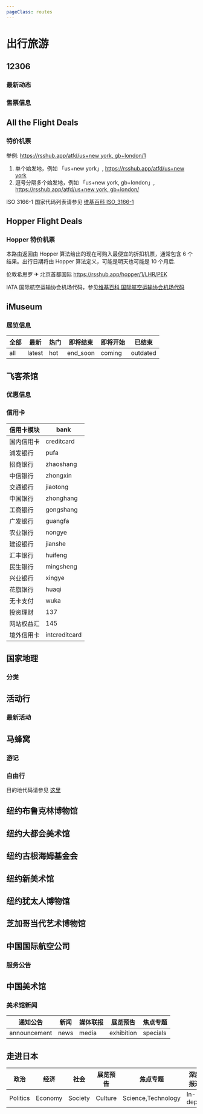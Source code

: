 ```yaml
---
pageClass: routes
---
```


# 出行旅游

## 12306

### 最新动态

<Route author="LogicJake" example="/12306/zxdt" path="/12306/zxdt/:id?" :paramsDesc="['铁路局id，可在 URL 中找到，不填默认显示所有铁路局动态']"/>

### 售票信息

<Route author="Fatpandac" example="/12306/2022-02-19/重庆/永川东" path="/12306/:date/:from/:to/:type?" :paramsDesc="['时间，格式为（YYYY-MM-DD）', '始发站', '终点站', '售票类型，成人和学生可选，默认为成人']"/>

## All the Flight Deals

### 特价机票

<Route author="HenryQW" example="/atfd/us+new%20york,gb+london/1" path="/atfd/:locations/:nearby?" :paramsDesc="['始发地, 由「国家, 参见 ISO 3166-1 国家代码」和「城市」两部分组成', '可选 0 或 1, 默认 0 为不包括, 是否包括临近机场']">

举例: [https://rsshub.app/atfd/us+new york, gb+london/1](https://rsshub.app/atfd/us+new%20york,gb+london/1)

1.  单个始发地，例如 「us+new york」, [https://rsshub.app/atfd/us+new york](https://rsshub.app/atfd/us+new%20york)
2.  逗号分隔多个始发地，例如 「us+new york, gb+london」, [https://rsshub.app/atfd/us+new york, gb+london/](https://rsshub.app/atfd/us+new%20york,gb+london/)

ISO 3166-1 国家代码列表请参见 [维基百科 ISO\_3166-1](https://zh.wikipedia.org/wiki/ISO\_3166-1)

</Route>

## Hopper Flight Deals

### Hopper 特价机票

<Route author="HenryQW" example="/hopper/1/LHR/PEK" path="/hopper/:lowestOnly/:from/:to?" :paramsDesc="['是否只返回最低价机票, `1`: 是, 其他任意值: 否', '始发地, IATA 国际航空运输协会机场代码', '目的地, IATA 国际航空运输协会机场代码, 可选, 缺省则目的地为`任意城市`']">

本路由返回由 Hopper 算法给出的现在可购入最便宜的折扣机票，通常包含 6 个结果。出行日期将由 Hopper 算法定义，可能是明天也可能是 10 个月后.

伦敦希思罗 ✈ 北京首都国际 <https://rsshub.app/hopper/1/LHR/PEK>

IATA 国际航空运输协会机场代码，参见[维基百科 国际航空运输协会机场代码](https://zh.wikipedia.org/wiki/%E5%9B%BD%E9%99%85%E8%88%AA%E7%A9%BA%E8%BF%90%E8%BE%93%E5%8D%8F%E4%BC%9A%E6%9C%BA%E5%9C%BA%E4%BB%A3%E7%A0%81\_\(A\))

</Route>

## iMuseum

### 展览信息

<Route author="sinchang" example="/imuseum/shanghai/all" path="/imuseum/:city/:type?" :paramsDesc="['如 shanghai, beijing', '不填则默认为 `all`']">

| 全部 | 最新   | 热门 | 即将结束 | 即将开始 | 已结束   |
| ---- | ------ | ---- | -------- | -------- | -------- |
| all  | latest | hot  | end_soon | coming   | outdated |

</Route>

## 飞客茶馆

### 优惠信息

<Route author="howel52" example="/flyert/preferential" path="/flyert/preferential" />

### 信用卡

<Route author="nicolaszf" example="/flyert/creditcard/zhongxin" path="/flyert/creditcard/:bank" :paramsDesc="['信用卡板块各银行的拼音简称']">

| 信用卡模块 | bank          |
| ---------- | ------------- |
| 国内信用卡 | creditcard    |
| 浦发银行   | pufa          |
| 招商银行   | zhaoshang     |
| 中信银行   | zhongxin      |
| 交通银行   | jiaotong      |
| 中国银行   | zhonghang     |
| 工商银行   | gongshang     |
| 广发银行   | guangfa       |
| 农业银行   | nongye        |
| 建设银行   | jianshe       |
| 汇丰银行   | huifeng       |
| 民生银行   | mingsheng     |
| 兴业银行   | xingye        |
| 花旗银行   | huaqi         |
| 无卡支付   | wuka          |
| 投资理财   | 137           |
| 网站权益汇 | 145           |
| 境外信用卡 | intcreditcard |

</Route>

## 国家地理

### 分类

<Route author="fengkx" example="/natgeo/environment/article" path="/natgeo/:cat/:type?" :paramsDesc="['分类', '类型, 例如`https://www.natgeomedia.com/environment/photo/`对应 `cat`, `type` 分别为 `environment`, `photo`']"/>

## 活动行

### 最新活动

<Route author="kfgamehacker" example="/huodongxing/explore" path="/huodongxing/explore"/>

## 马蜂窝

### 游记

<Route author="sinchang" example="/mafengwo/note/hot" path="/mafengwo/note/:type" :paramsDesc="['目前支持两种, `hot` 代表热门游记, `latest` 代表最新游记']"/>

### 自由行

<Route author="nczitzk" example="/mafengwo/ziyouxing/10186" path="/mafengwo/ziyouxing/:code" :paramsDesc="['目的地代码，可在该目的地页面的 URL 中找到']">

目的地代码请参见 [这里](http://www.mafengwo.cn/mdd/)

</Route>

## 纽约布鲁克林博物馆

<Route author="chazeon"
example="/brooklynmuseum/exhibitions"
path="/brooklynmuseum/exhibitions/:state?"
:paramsDesc="['展览进行的状态：`current` 对应展览当前正在进行，`past` 对应过去的展览，`upcoming` 对应即将举办的展览，默认为 `current`']"
/>

## 纽约大都会美术馆

<Route author="chazeon"
example="/metmuseum/exhibitions"
path="/metmusem/exhibitions/:state?"
:paramsDesc="['展览进行的状态：`current` 对应展览当前正在进行，`past` 对应过去的展览，`upcoming` 对应即将举办的展览，默认为 `current`']" anticrawler="1"
/>

## 纽约古根海姆基金会

<Route author="chazeon" example="/guggenheim/exhibitions" path="/guggenheim/exhibitions" />

## 纽约新美术馆

<Route author="chazeon" example="/newmuseum/exhibitions" path="/newmuseum/exhibitions" />

## 纽约犹太人博物馆

<Route author="chazeon" example="/jewishmuseum/exhibitions" path="/jewishmuseum/exhibitions" />

## 芝加哥当代艺术博物馆

<Route author="chazeon" example="/mcachicago/exhibitions" path="/mcachicago/exhibitions" />

## 中国国际航空公司

### 服务公告

<Route author="LandonLi" example="/airchina/announcement" path="/airchina/announcement" radar="1" />

## 中国美术馆

### 美术馆新闻

<Route author="HenryQW" example="/namoc/announcement" path="/namoc/:type" :paramsDesc="['新闻类型， 可选如下']">

| 通知公告     | 新闻 | 媒体联报 | 展览预告   | 焦点专题 |
| ------------ | ---- | -------- | ---------- | -------- |
| announcement | news | media    | exhibition | specials |

</Route>

## 走进日本

<Route author="laampui" example="/nippon/Politics" path="/nippon/:category?" :paramsDesc="['默认政治，可选如下']">

| 政治     | 经济    | 社会    | 展览预告 | 焦点专题           | 深度报道 | 话题         | 日本信息库 | 日本一蹩      | 人物访谈 | 编辑部通告    |
| -------- | ------- | ------- | -------- | ------------------ | -------- | ------------ | ---------- | ------------- | -------- | ------------- |
| Politics | Economy | Society | Culture  | Science,Technology | In-depth | japan-topics | japan-data | japan-glances | People   | Announcements |

</Route>
